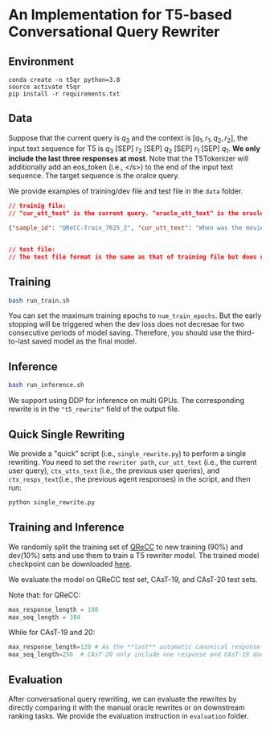 # An Implementation for T5-based Conversational Query Rewriter

## Environment
```
conda create -n t5qr python=3.8
source activate t5qr
pip install -r requirements.txt
```

## Data

Suppose that the current query is $q_3$ and the context is $[q_1, r_1, q_2, r_2]$, the input text sequence for T5 is $q_3$ [SEP] $r_2$ [SEP] $q_2$ [SEP] $r_1$ [SEP] $q_1$. 
**We only include the last three responses at most**.
Note that the T5Tokenizer will additionally add an eos_token (i.e., <\/s>) to the end of the input text sequence.
The target sequence is the oralce query.

We provide examples of training/dev file and test file in the `data` folder. 

```json
// trainig file:
// "cur_utt_text" is the current query. "oracle_utt_text" is the oracle query. "ctx_utts_text" is the previous user query context (i.e., [q_1, q_2, ...]) and "ctx_resps_text" is the previous agent responses context (i.e., [r_1, r_2, ...])

{"sample_id": "QReCC-Train_7625_2", "cur_utt_text": "When was the movie released", "oracle_utt_text": "When was the moview Amadeus released", "ctx_utts_text": ["how does mozart die in the movie amadeus"], "ctx_resps_text": ["Mozart suddenly came down with fever and was wracked with pain.In the following days his health significantly deteriorated. He died on December 5 after lapsing into a coma."]}


// test file:
// The test file format is the same as that of training file but does not need the "oracle_utt_text" field.
```


## Training
```bash
bash run_train.sh
```
You can set the maximum training epochs to `num_train_epochs`. But the early stopping will be triggered when the dev loss does not decresae for two consecutive periods of model saving. Therefore, you should use the third-to-last saved model as the final model.

## Inference
```bash
bash run_inference.sh
```
We support using DDP for inference on multi GPUs. The corresponding rewrite is in the `"t5_rewrite"` field of the output file.



## Quick Single Rewriting
We provide a "quick" script (i.e., `single_rewrite.py`) to perform a single rewriting.
You need to set the `rewriter path`, `cur_utt_text` (i.e., the current user query), `ctx_utts_text` (i.e., the previous user queries), and `ctx_resps_text`(i.e., the previous agent responses) in the script, and then run:
```python
python single_rewrite.py
```


## Training and Inference
We randomly split the training set of [QReCC](https://github.com/apple/ml-qrecc) to new training (90%) and dev(10%) sets and use them to train a T5 rewriter model. The trained model checkpoint can be downloaded [here]().

We evaluate the model on QReCC test set, CAsT-19, and CAsT-20 test sets. 

Note that:
for QReCC:
```python
max_response_length = 100
max_seq_length = 384
```
While for CAsT-19 and 20:
```python
max_response_length=128 # As the **last** automatic canonical response in CAsT-20 is a longer passage compared with the responses in QReCC which are shorter text span.
max_seq_length=256  # CAsT-20 only include one response and CAsT-19 does not include response, so its maximum sequence length can be shorter than that of QReCC.
```



## Evaluation

After conversational query rewriting, we can evaluate the rewrites by directly comparing it with the manual oracle rewrites or on downstream ranking tasks. We provide the evaluation instruction in `evaluation` folder.





<!-- ## Checkpoint and Human Evaluation
We provide a T5QR checkpoint [here](https://drive.google.com/file/d/1V531-kafArfr8AuJYwvNOOqpeoKconwB/view?usp=share_link),  which was trained on the training data of [QReCC](https://github.com/apple/ml-qrecc) with 5 epochs. Note that only previous queries were used as the context.

We randomly select 170 turns from CAsT-19 and CAsT-20 and perform a human evaluation on this checkpoint.
Specifically, we set three levels (0, 1 ,2). "0" means incorrect rewriting, "1" means moderatelly correct rewriting (only very few turns belog to this category.), and "2" means (totally) correct rewriting.
Results are shown below:
```
#level-0: #level-1: #level-2
CAsT-19 (105 turns): [24, 6, 75]. 71.4% belongs to level-2.
CAsT-19+20 (170 turns): [68, 11, 91]. 53.5% belongs to level-2.
```
Since many turns in CAsT-20 have response dependency, so the performance of this checkpoint on CAsT-20 is significantly worse than that on CAsT-19, which only has the dependency on previous queries.

The judgement file is also provided in the above checkpoint zip file. Note that we have ignored the turn whose `cur_utt_text` is the same as the `oracle_utt_text`.
 -->


